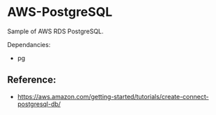 # AWS-PostgreSQL
Sample of AWS RDS PostgreSQL.

Dependancies:
- pg


Reference:
-
- https://aws.amazon.com/getting-started/tutorials/create-connect-postgresql-db/
